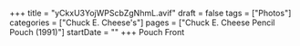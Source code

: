 +++
title = "yCkxU3YojWPScbZgNhmL.avif"
draft = false
tags = ["Photos"]
categories = ["Chuck E. Cheese's"]
pages = ["Chuck E. Cheese Pencil Pouch (1991)"]
startDate = ""
+++
Pouch Front
